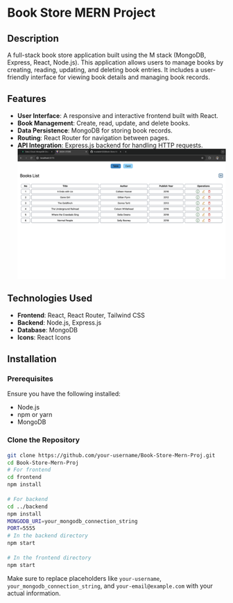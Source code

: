 # Book Store MERN Project

## Description

A full-stack book store application built using the M stack (MongoDB, Express, React, Node.js). This application allows users to manage books by creating, reading, updating, and deleting book entries. It includes a user-friendly interface for viewing book details and managing book records.

## Features

- **User Interface**: A responsive and interactive frontend built with React.
- **Book Management**: Create, read, update, and delete books.
- **Data Persistence**: MongoDB for storing book records.
- **Routing**: React Router for navigation between pages.
- **API Integration**: Express.js backend for handling HTTP requests.
![Book Store MERN Project](https://github.com/mudabbir525/Book-Store-Mern-Proj/blob/main/book-store-mern.png)

## Technologies Used

- **Frontend**: React, React Router, Tailwind CSS
- **Backend**: Node.js, Express.js
- **Database**: MongoDB
- **Icons**: React Icons

## Installation

### Prerequisites

Ensure you have the following installed:
- Node.js
- npm or yarn
- MongoDB

### Clone the Repository

```bash
git clone https://github.com/your-username/Book-Store-Mern-Proj.git
cd Book-Store-Mern-Proj
# For frontend
cd frontend
npm install

# For backend
cd ../backend
npm install
MONGODB_URI=your_mongodb_connection_string
PORT=5555
# In the backend directory
npm start

# In the frontend directory
npm start
```
Make sure to replace placeholders like `your-username`, `your_mongodb_connection_string`, and `your-email@example.com` with your actual information.
